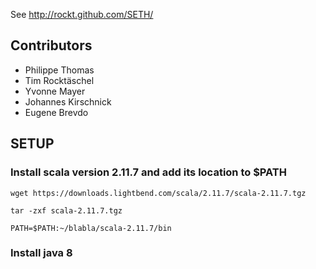 
See http://rockt.github.com/SETH/

## Contributors
- Philippe Thomas
- Tim Rocktäschel
- Yvonne Mayer
- Johannes Kirschnick
- Eugene Brevdo

## SETUP
### Install scala version 2.11.7 and add its location to $PATH
`wget https://downloads.lightbend.com/scala/2.11.7/scala-2.11.7.tgz`

`tar -zxf scala-2.11.7.tgz`

`PATH=$PATH:~/blabla/scala-2.11.7/bin`

### Install java 8


